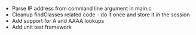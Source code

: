 * Parse IP address from command line argument in main.c
* Cleanup findClasses related code - do it once and store it in the session
* Add support for A and AAAA lookups
* Add unit test framework
